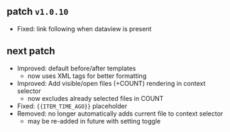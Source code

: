 ## patch `v1.0.10`

- Fixed: link following when dataview is present

## next patch
- Improved: default before/after templates
  - now uses XML tags for better formatting
- Improved: Add visible/open files (+COUNT) rendering in context selector
  - now excludes already selected files in COUNT
- Fixed: `{{ITEM_TIME_AGO}}` placeholder
- Removed: no longer automatically adds current file to context selector
  - may be re-added in future with setting toggle